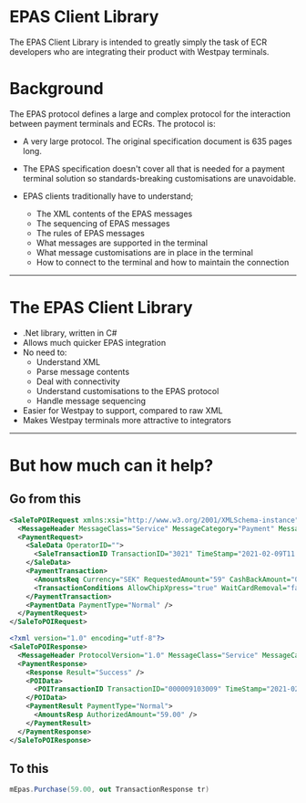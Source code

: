 # EPAS Client Library
The EPAS Client Library is intended to greatly simply the task of ECR developers who are integrating their product with Westpay terminals.

# Background
The EPAS protocol defines a large and complex protocol for the interaction between payment terminals and ECRs. The protocol is:
* A very large protocol. The original specification document is 635 pages long.
* The EPAS specification doesn't cover all that is needed for a payment terminal solution so standards-breaking customisations are unavoidable.

* EPAS clients traditionally have to understand;
  * The XML contents of the EPAS messages
  * The sequencing of EPAS messages
  * The rules of EPAS messages
  * What messages are supported in the terminal
  * What message customisations are in place in the terminal
  * How to connect to the terminal and how to maintain the connection

---


# The EPAS Client Library
* .Net library, written in C#
* Allows much quicker EPAS integration
* No need to:
  * Understand XML
  * Parse message contents
  * Deal with connectivity
  * Understand customisations to the EPAS protocol
  * Handle message sequencing
* Easier for Westpay to support, compared to raw XML
* Makes Westpay terminals more attractive to integrators 

---

# But how much can it help?
## Go from this
```XML
<SaleToPOIRequest xmlns:xsi="http://www.w3.org/2001/XMLSchema-instance" xsi:noNamespaceSchemaLocation="EpasSaleToPOIMessages.xsd">
  <MessageHeader MessageClass="Service" MessageCategory="Payment" MessageType="Request" ServiceID="3305" WorkstationID="" POIID="80000091" />
  <PaymentRequest>
    <SaleData OperatorID="">
      <SaleTransactionID TransactionID="3021" TimeStamp="2021-02-09T11:24:02.5304374+00:00" />
    </SaleData>
    <PaymentTransaction>
      <AmountsReq Currency="SEK" RequestedAmount="59" CashBackAmount="0" />
      <TransactionConditions AllowChipXpress="true" WaitCardRemoval="false" DisableTip="false" DisableBankAxept="false" />
    </PaymentTransaction>
    <PaymentData PaymentType="Normal" />
  </PaymentRequest>
</SaleToPOIRequest>

<?xml version="1.0" encoding="utf-8"?>
<SaleToPOIResponse>
  <MessageHeader ProtocolVersion="1.0" MessageClass="Service" MessageCategory="Payment" MessageType="Response" ServiceID="3305" WorkstationID="" POIID="80000091" />
  <PaymentResponse>
    <Response Result="Success" />
    <POIData>
      <POITransactionID TransactionID="000009103009" TimeStamp="2021-02-09T12:24:21.5+01:00" />
    </POIData>
    <PaymentResult PaymentType="Normal">
      <AmountsResp AuthorizedAmount="59.00" />
    </PaymentResult>
  </PaymentResponse>
</SaleToPOIResponse>
```
## To this
```C#
mEpas.Purchase(59.00, out TransactionResponse tr)
```
